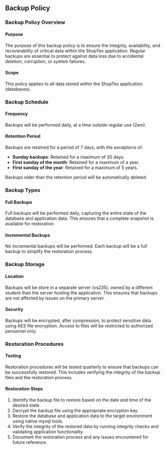 ## Backup Policy

### Backup Policy Overview

#### Purpose
The purpose of this backup policy is to ensure the integrity, availability, and recoverability of critical data within the ShopTex application. Regular backups are essential to protect against data loss due to accidental deletion, corruption, or system failures.

#### Scope
This policy applies to all data stored within the ShopTex application (databases).

### Backup Schedule

#### Frequency 
Backups will be performed daily, at a time outside regular use (2am). 

#### Retention Period 
Backups are retained for a period of 7 days, with the exceptions of:
   - **Sunday backups**: Retained for a maximum of 30 days.
   - **First sunday of the month**: Retained for a maximum of a year.
   - **First sunday of the year**: Retained for a maximum of 5 years.

Backups older than the retention period will be automatically deleted.

### Backup Types
#### Full Backups
Full backups will be performed daily, capturing the entire state of the database and application data. This ensures that a complete snapshot is available for restoration.

#### Incremental Backups
No incremental backups will be performed. Each backup will be a full backup to simplify the restoration process.

### Backup Storage
#### Location
Backups will be store in a separate server (vs235), owned by a different student than the server hosting the application. This ensures that backups are not affected by issues on the primary server.

#### Security
Backups will be encrypted, after compression, to protect sensitive data using AES file encryption. Access to files will be restricted to authorized personnel only.

### Restoration Procedures
#### Testing
Restoration procedures will be tested quarterly to ensure that backups can be successfully restored. This includes verifying the integrity of the backup files and the restoration process.

#### Restoration Steps
1. Identify the backup file to restore based on the date and time of the desired state.
2. Decrypt the backup file using the appropriate encryption key.
3. Restore the database and application data to the target environment using native mysql tools.
4. Verify the integrity of the restored data by running integrity checks and validating application functionality.
5. Document the restoration process and any issues encountered for future reference.
